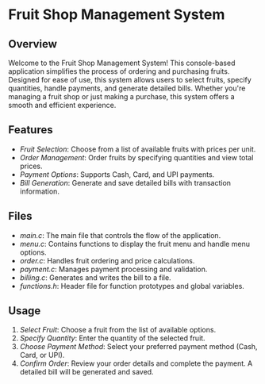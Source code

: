 
# Fruit Shop Management System

## Overview

Welcome to the Fruit Shop Management System! This console-based application simplifies the process of ordering and purchasing fruits. Designed for ease of use, this system allows users to select fruits, specify quantities, handle payments, and generate detailed bills. Whether you're managing a fruit shop or just making a purchase, this system offers a smooth and efficient experience.

## Features

- *Fruit Selection*: Choose from a list of available fruits with prices per unit.
- *Order Management*: Order fruits by specifying quantities and view total prices.
- *Payment Options*: Supports Cash, Card, and UPI payments.
- *Bill Generation*: Generate and save detailed bills with transaction information.

## Files

- *main.c*: The main file that controls the flow of the application.
- *menu.c*: Contains functions to display the fruit menu and handle menu options.
- *order.c*: Handles fruit ordering and price calculations.
- *payment.c*: Manages payment processing and validation.
- *billing.c*: Generates and writes the bill to a file.
- *functions.h*: Header file for function prototypes and global variables.

## Usage

1. *Select Fruit*: Choose a fruit from the list of available options.
2. *Specify Quantity*: Enter the quantity of the selected fruit.
3. *Choose Payment Method*: Select your preferred payment method (Cash, Card, or UPI).
4. *Confirm Order*: Review your order details and complete the payment. A detailed bill will be generated and saved.




